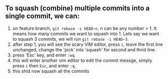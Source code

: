 ## To squash (combine) multiple commits into a single commit, we can:

1. on feature branch, `git rebase -i HEAD~n`, n can be any number > 1. It means how many commits we want to squash into 1. Lets say we want to squash 3 commits, we will run `git rebase -i HEAD~3`.
2. after step 1, you will see the scary VIM editor, press `i`, leave the first line unchanged, change the 'pick' into 'squash' for second and thrid line.
3. press 'Esc' key, and enter `:wq`.
4. this will enter another vim editor to edit the commit messge, simply press `i` then `Esc`, and enter `:q`.
5. this shld now squash all the commits 